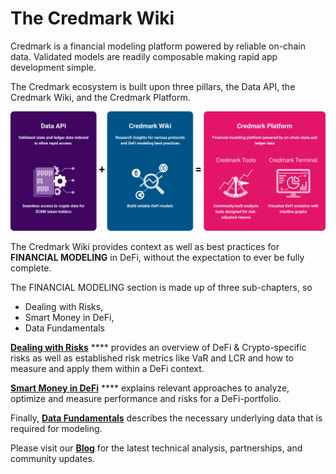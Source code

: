 # The Credmark Wiki

Credmark is a financial modeling platform powered by reliable on-chain data. Validated models are readily composable making rapid app development simple.

The Credmark ecosystem is built upon three pillars, the Data API, the Credmark Wiki, and the Credmark Platform.

![Credmark Ecosystem](.gitbook/assets/Graph.png)

The Credmark Wiki provides context as well as best practices for **FINANCIAL MODELING** in DeFi, without the expectation to ever be fully complete.

The FINANCIAL MODELING section is made up of three sub-chapters, so

* Dealing with Risks,
* Smart Money in DeFi,
* Data Fundamentals

[**Dealing with Risks**](https://docs.credmark.com/dealing-with-risks/) **** provides an overview of DeFi & Crypto-specific risks as well as established risk metrics like VaR and LCR and how to measure and apply them within a DeFi context.

[**Smart Money in DeFi**](https://docs.credmark.com/smart-money-in-defi/) **** explains relevant approaches to analyze, optimize and measure performance and risks for a DeFi-portfolio.

Finally, [**Data Fundamentals**](https://docs.credmark.com/data-fundamentals/) describes the necessary underlying data that is required for modeling.

Please visit our [**Blog**](https://credmark.com/blog) for the latest technical analysis, partnerships, and community updates.
